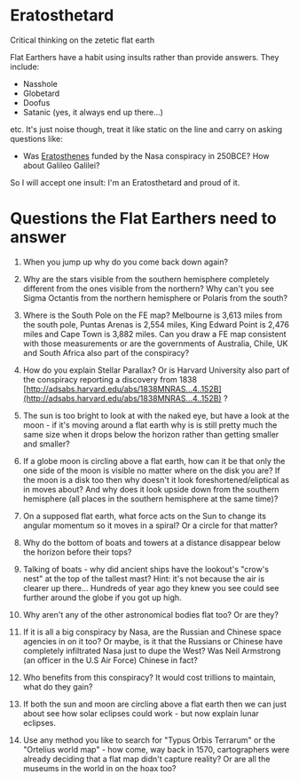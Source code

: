 # Eratosthetard

Critical thinking on the zetetic flat earth

Flat Earthers have a habit using insults rather than provide answers. They include:

* Nasshole
* Globetard
* Doofus
* Satanic \(yes, it always end up there...\)

etc. It's just noise though, treat it like static on the line and carry on asking questions like:

* Was [Eratosthenes](https://en.wikipedia.org/wiki/Eratosthenes#Measurement_of_the_Earth.27s_circumference) funded by the Nasa conspiracy in 250BCE? How about Galileo Galilei? 

So I will accept one insult: I'm an Eratosthetard and proud of it.

# Questions the Flat Earthers need to answer

1. When you jump up why do you come back down again?

2. Why are the stars visible from the southern hemisphere completely different from the ones visible from the northern? Why can't you see Sigma Octantis from the northern hemisphere or Polaris from the south?

3. Where is the South Pole on the FE map? Melbourne is 3,613 miles from the south pole, Puntas Arenas is 2,554 miles, King Edward Point is 2,476 miles and Cape Town is 3,882 miles.  Can you draw a FE map consistent with those measurements or are the governments of Australia, Chile, UK and South Africa also part of the conspiracy?

4. How do you explain Stellar Parallax? Or is Harvard University also part of the conspiracy reporting a discovery from 1838 [http://adsabs.harvard.edu/abs/1838MNRAS...4..152B](http://adsabs.harvard.edu/abs/1838MNRAS...4..152B) ?

5. The sun is too bright to look at with the naked eye, but have a look at the moon - if it's moving around a flat earth why is is still pretty much the same size when it drops below the horizon rather than getting smaller and smaller?

6. If a globe moon is circling above a flat earth, how can it be that only the one side of the moon is visible no matter where on the disk you are? If the moon is a disk too then why doesn't it look foreshortened/eliptical as in moves about? And why does it look upside down from the southern hemisphere \(all places in the southern hemisphere at the same time\)?

7. On a supposed flat earth, what force acts on the Sun to change its angular momentum so it moves in a spiral? Or a circle for that matter?

8. Why do the bottom of boats and towers at a distance disappear below the horizon before their tops?

9. Talking of boats - why did ancient ships have the lookout's "crow's nest" at the top of the tallest mast? Hint: it's not because the air is clearer up there... Hundreds of year ago they knew you see could see further around the globe if you got up high.

10. Why aren't any of the other astronomical bodies flat too? Or are they?

11. If it is all a big conspiracy by Nasa, are the Russian and Chinese space agencies in on it too? Or maybe, is it that the Russians or Chinese have completely infiltrated Nasa just to dupe the West? Was Neil Armstrong \(an officer in the U.S Air Force\) Chinese in fact?

12. Who benefits from this conspiracy? It would cost trillions to maintain, what do they gain?

13. If both the sun and moon are circling above a flat earth then we can just about see how solar eclipses could work - but now explain lunar eclipses.

14. Use any method you like to search for "Typus Orbis Terrarum" or the "Ortelius world map" - how come, way back in 1570, cartographers were already deciding that a flat map didn't capture reality? Or are all the museums in the world in on the hoax too?



